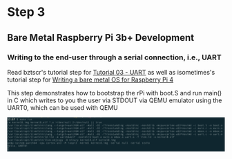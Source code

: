 # Step 3
## Bare Metal Raspberry Pi 3b+ Development

### Writing to the end-user through a serial connection, i.e., UART
Read bztscr's tutorial step for [Tutorial 03 - UART](https://github.com/bztsrc/raspi3-tutorial/blob/master/03_uart1/README.md) as well as isometimes's tutorial step for [Writing a bare metal OS for Raspberry Pi 4](https://github.com/isometimes/rpi4-osdev/blob/master/part3-helloworld/README.md)

This step demonstrates how to bootstrap the rPi with boot.S and run main() in C which writes to you the user via STDOUT via QEMU emulator using the UART0, which can be used with QEMU

![Step 03 - Hello, UART0!](./media/Step_03-Hello_UART0.png)